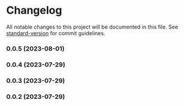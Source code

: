 # Changelog

All notable changes to this project will be documented in this file. See [standard-version](https://github.com/conventional-changelog/standard-version) for commit guidelines.

### 0.0.5 (2023-08-01)

### 0.0.4 (2023-07-29)

### 0.0.3 (2023-07-29)

### 0.0.2 (2023-07-29)
